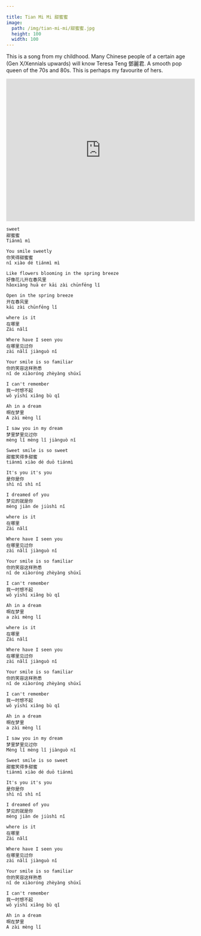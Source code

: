 ```yaml
---

title: Tian Mi Mi 甜蜜蜜
image:
  path: /img/tian-mi-mi/甜蜜蜜.jpg
  height: 100
  width: 100
---
```


This is a song from my childhood. Many Chinese people of a certain age (Gen X/Xennials upwards) will know Teresa Teng 鄧麗君. A smooth pop queen of the 70s and 80s. This is perhaps my favourite of hers.

<iframe src="https://open.spotify.com/embed/track/2XoUbKNeEbvoI0rP3XrHGp?utm_source=generator" width="100%" height="380" frameBorder="0" allowfullscreen="" allow="autoplay; clipboard-write; encrypted-media; fullscreen; picture-in-picture"></iframe>

```
sweet
甜蜜蜜
Tiánmì mì

You smile sweetly
你笑得甜蜜蜜
nǐ xiào dé tiánmì mì

Like flowers blooming in the spring breeze
好像花儿开在春风里
hǎoxiàng huā er kāi zài chūnfēng lǐ

Open in the spring breeze
开在春风里
kāi zài chūnfēng lǐ

where is it
在哪里
Zài nǎlǐ

Where have I seen you
在哪里见过你
zài nǎlǐ jiànguò nǐ

Your smile is so familiar
你的笑容这样熟悉
nǐ de xiàoróng zhèyàng shúxī

I can't remember
我一时想不起
wǒ yīshí xiǎng bù qǐ

Ah in a dream
啊在梦里
A zài mèng lǐ

I saw you in my dream
梦里梦里见过你
mèng lǐ mèng lǐ jiànguò nǐ

Sweet smile is so sweet
甜蜜笑得多甜蜜
tiánmì xiào dé duō tiánmì

It's you it's you
是你是你
shì nǐ shì nǐ

I dreamed of you
梦见的就是你
mèng jiàn de jiùshì nǐ

where is it
在哪里
Zài nǎlǐ

Where have I seen you
在哪里见过你
zài nǎlǐ jiànguò nǐ

Your smile is so familiar
你的笑容这样熟悉
nǐ de xiàoróng zhèyàng shúxī

I can't remember
我一时想不起
wǒ yīshí xiǎng bù qǐ

Ah in a dream
啊在梦里
a zài mèng lǐ

where is it
在哪里
Zài nǎlǐ

Where have I seen you
在哪里见过你
zài nǎlǐ jiànguò nǐ

Your smile is so familiar
你的笑容这样熟悉
nǐ de xiàoróng zhèyàng shúxī

I can't remember
我一时想不起
wǒ yīshí xiǎng bù qǐ

Ah in a dream
啊在梦里
a zài mèng lǐ

I saw you in my dream
梦里梦里见过你
Mèng lǐ mèng lǐ jiànguò nǐ

Sweet smile is so sweet
甜蜜笑得多甜蜜
tiánmì xiào dé duō tiánmì

It's you it's you
是你是你
shì nǐ shì nǐ

I dreamed of you
梦见的就是你
mèng jiàn de jiùshì nǐ

where is it
在哪里
Zài nǎlǐ

Where have I seen you
在哪里见过你
zài nǎlǐ jiànguò nǐ

Your smile is so familiar
你的笑容这样熟悉
nǐ de xiàoróng zhèyàng shúxī

I can't remember
我一时想不起
wǒ yīshí xiǎng bù qǐ

Ah in a dream
啊在梦里
A zài mèng lǐ
```